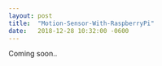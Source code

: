 ```yaml
---
layout: post
title:  "Motion-Sensor-With-RaspberryPi"
date:   2018-12-28 10:32:00 -0600
---
```


Coming soon.. 